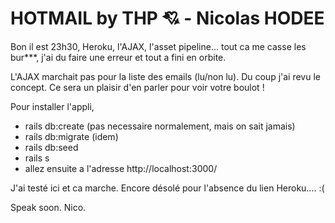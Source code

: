 # HOTMAIL by THP &#128152; - Nicolas HODEE

Bon il est 23h30, Heroku, l'AJAX, l'asset pipeline... tout ca me casse les bur***, j'ai du faire une erreur et tout a fini en orbite. 

L'AJAX marchait pas pour la liste des emails (lu/non lu). Du coup j'ai revu le concept. 
Ce sera un plaisir d'en parler pour voir votre boulot ! 

Pour installer l'appli, 
- rails db:create (pas necessaire normalement, mais on sait jamais)
- rails db:migrate (idem)
- rails db:seed
- rails s
- allez ensuite a l'adresse http://localhost:3000/

J'ai testé ici et ca marche. Encore désolé pour l'absence du lien Heroku.... :(

Speak soon. 
Nico. 
